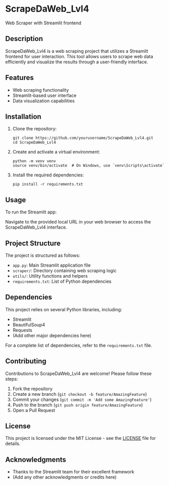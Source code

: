 # ScrapeDaWeb_Lvl4

Web Scraper with Streamlit frontend

## Description

ScrapeDaWeb_Lvl4 is a web scraping project that utilizes a Streamlit frontend for user interaction. This tool allows users to scrape web data efficiently and visualize the results through a user-friendly interface.

## Features

- Web scraping functionality
- Streamlit-based user interface
- Data visualization capabilities

## Installation

1. Clone the repository:
   ```
   git clone https://github.com/yourusername/ScrapeDaWeb_Lvl4.git
   cd ScrapeDaWeb_Lvl4
   ```

2. Create and activate a virtual environment:
   ```
   python -m venv venv
   source venv/bin/activate  # On Windows, use `venv\Scripts\activate`
   ```

3. Install the required dependencies:
   ```
   pip install -r requirements.txt
   ```

## Usage

To run the Streamlit app:


Navigate to the provided local URL in your web browser to access the ScrapeDaWeb_Lvl4 interface.

## Project Structure

The project is structured as follows:

- `app.py`: Main Streamlit application file
- `scraper/`: Directory containing web scraping logic
- `utils/`: Utility functions and helpers
- `requirements.txt`: List of Python dependencies

## Dependencies

This project relies on several Python libraries, including:

- Streamlit
- BeautifulSoup4
- Requests
- (Add other major dependencies here)

For a complete list of dependencies, refer to the `requirements.txt` file.

## Contributing

Contributions to ScrapeDaWeb_Lvl4 are welcome! Please follow these steps:

1. Fork the repository
2. Create a new branch (`git checkout -b feature/AmazingFeature`)
3. Commit your changes (`git commit -m 'Add some AmazingFeature'`)
4. Push to the branch (`git push origin feature/AmazingFeature`)
5. Open a Pull Request

## License

This project is licensed under the MIT License - see the [LICENSE](LICENSE) file for details.

## Acknowledgments

- Thanks to the Streamlit team for their excellent framework
- (Add any other acknowledgments or credits here)